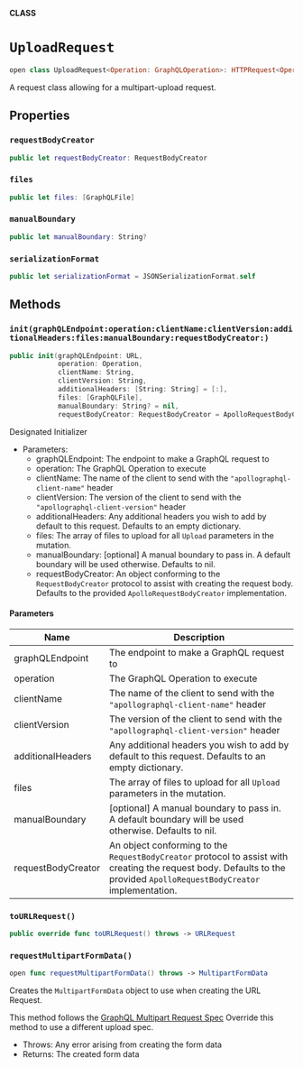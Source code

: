 **CLASS**

# `UploadRequest`

```swift
open class UploadRequest<Operation: GraphQLOperation>: HTTPRequest<Operation>
```

A request class allowing for a multipart-upload request.

## Properties
### `requestBodyCreator`

```swift
public let requestBodyCreator: RequestBodyCreator
```

### `files`

```swift
public let files: [GraphQLFile]
```

### `manualBoundary`

```swift
public let manualBoundary: String?
```

### `serializationFormat`

```swift
public let serializationFormat = JSONSerializationFormat.self
```

## Methods
### `init(graphQLEndpoint:operation:clientName:clientVersion:additionalHeaders:files:manualBoundary:requestBodyCreator:)`

```swift
public init(graphQLEndpoint: URL,
            operation: Operation,
            clientName: String,
            clientVersion: String,
            additionalHeaders: [String: String] = [:],
            files: [GraphQLFile],
            manualBoundary: String? = nil,
            requestBodyCreator: RequestBodyCreator = ApolloRequestBodyCreator())
```

Designated Initializer

- Parameters:
  - graphQLEndpoint: The endpoint to make a GraphQL request to
  - operation: The GraphQL Operation to execute
  - clientName: The name of the client to send with the `"apollographql-client-name"` header
  - clientVersion:  The version of the client to send with the `"apollographql-client-version"` header
  - additionalHeaders: Any additional headers you wish to add by default to this request. Defaults to an empty dictionary.
  - files: The array of files to upload for all `Upload` parameters in the mutation.
  - manualBoundary: [optional] A manual boundary to pass in. A default boundary will be used otherwise. Defaults to nil.
  - requestBodyCreator: An object conforming to the `RequestBodyCreator` protocol to assist with creating the request body. Defaults to the provided `ApolloRequestBodyCreator` implementation.

#### Parameters

| Name | Description |
| ---- | ----------- |
| graphQLEndpoint | The endpoint to make a GraphQL request to |
| operation | The GraphQL Operation to execute |
| clientName | The name of the client to send with the `"apollographql-client-name"` header |
| clientVersion | The version of the client to send with the `"apollographql-client-version"` header |
| additionalHeaders | Any additional headers you wish to add by default to this request. Defaults to an empty dictionary. |
| files | The array of files to upload for all `Upload` parameters in the mutation. |
| manualBoundary | [optional] A manual boundary to pass in. A default boundary will be used otherwise. Defaults to nil. |
| requestBodyCreator | An object conforming to the `RequestBodyCreator` protocol to assist with creating the request body. Defaults to the provided `ApolloRequestBodyCreator` implementation. |

### `toURLRequest()`

```swift
public override func toURLRequest() throws -> URLRequest
```

### `requestMultipartFormData()`

```swift
open func requestMultipartFormData() throws -> MultipartFormData
```

Creates the `MultipartFormData` object to use when creating the URL Request.

This method follows the [GraphQL Multipart Request Spec](https://github.com/jaydenseric/graphql-multipart-request-spec) Override this method to use a different upload spec.

- Throws: Any error arising from creating the form data
- Returns: The created form data
